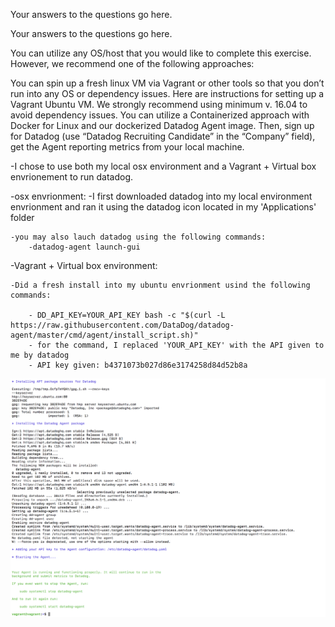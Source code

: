 Your answers to the questions go here.

Your answers to the questions go here.

You can utilize any OS/host that you would like to complete this exercise. However, we recommend one of the following approaches:

You can spin up a fresh linux VM via Vagrant or other tools so that you don’t run into any OS or dependency issues. Here are instructions for setting up a Vagrant Ubuntu VM. We strongly recommend using minimum v. 16.04 to avoid dependency issues.
You can utilize a Containerized approach with Docker for Linux and our dockerized Datadog Agent image.
Then, sign up for Datadog (use “Datadog Recruiting Candidate” in the “Company” field), get the Agent reporting metrics from your local machine.



-I chose to use both my local osx environment and a Vagrant + Virtual box envrionement to run datadog.

-osx envrionment:
	-I first downloaded datadog into my local environment envrionment and ran it using the datadog icon located in my 'Applications' folder

	-you may also lauch datadog using the following commands:
		-datadog-agent launch-gui



-Vagrant + Virtual box environment:

	-Did a fresh install into my ubuntu envrionment usind the following commands:

		- DD_API_KEY=YOUR_API_KEY bash -c "$(curl -L https://raw.githubusercontent.com/DataDog/datadog-agent/master/cmd/agent/install_script.sh)"
		- for the command, I replaced 'YOUR_API_KEY' with the API given to me by datadog
		- API key given: b4371073b027d86e3174258d84d52b8a


![](datadog_installation_ubuntu.png)